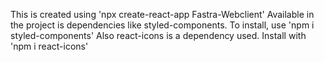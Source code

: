 This is created using 'npx create-react-app Fastra-Webclient'
Available in the project is dependencies like styled-components. To install, use 'npm i styled-components'
Also react-icons is a dependency used. Install with 'npm i react-icons'

